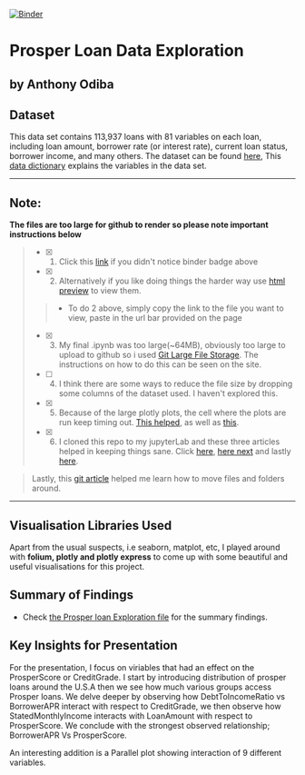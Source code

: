 [![Binder](https://mybinder.org/badge_logo.svg)](https://mybinder.org/v2/gh/tonyodiba/Prosper_Loans_data_exploration.git/master)

# Prosper Loan Data Exploration
## by Anthony Odiba


## Dataset

This data set contains 113,937 loans with 81 variables on each loan, including loan amount, borrower rate (or interest rate), current loan status, borrower income, and many others. The dataset can be found [here](https://www.google.com/url?q=https://s3.amazonaws.com/udacity-hosted-downloads/ud651/prosperLoanData.csv&sa=D&ust=1554484977406000), This [data dictionary](https://www.google.com/url?q=https://docs.google.com/spreadsheet/ccc?key%3D0AllIqIyvWZdadDd5NTlqZ1pBMHlsUjdrOTZHaVBuSlE%26usp%3Dsharing&sa=D&ust=1554484977407000) explains the variables in the data set.
***
## Note: 
**The files are too large for github to render so please note important instructions below**
> - [x] 1. Click this [link](https://mybinder.org/v2/gh/tonyodiba/Prosper_Loans_data_exploration.git/master) if you didn't notice binder badge above
> - [x] 2. Alternatively if you like doing things the harder way use [html preview](https://htmlpreview.github.io/) to view them.
   > > * To do 2 above, simply copy the link to the file you want to view, paste in the url bar provided on the page
> - [x] 3. My final .ipynb was too large(~64MB), obviously too large to upload to github so i used [Git Large File Storage](https://git-lfs.github.com/). The instructions on how to do this can be seen on the site.
> - [ ] 4. I think there are some ways to reduce the file size by dropping some columns of the dataset used. I haven't explored this.
> - [x] 5. Because of the large plotly plots, the cell where the plots are run keep timing out. [This helped](https://github.com/jupyter/notebook/issues/2287), as well as [this](https://stackoverflow.com/questions/43288550/iopub-data-rate-exceeded-in-jupyter-notebook-when-viewing-image).
> - [x] 6. I cloned this repo to my jupyterLab and these three articles helped in keeping things sane. Click [here](https://stackoverflow.com/questions/3876977/update-git-branches-from-master/28505516), [here next](https://remarkablemark.org/blog/2017/06/02/git-update-branch/) and lastly [here](https://www.neonscience.org/git-setup-remote).

> Lastly, this [git article](https://help.github.com/en/articles/moving-a-file-to-a-new-location-using-the-command-line) helped me learn how to move files and folders around.
***
## Visualisation Libraries Used
Apart from the usual suspects, i.e seaborn, matplot, etc, I played around with **folium, plotly and plotly express** to come up with some beautiful and useful visualisations for this project.

## Summary of Findings

* Check [the Prosper loan Exploration file](https://github.com/tonyodiba/Prosper_Loans_data_exploration/blob/master/ProsperLoan_exploration_readme.md) for the summary findings.

## Key Insights for Presentation

For the presentation, I focus on viriables that had an effect on the ProsperScore or CreditGrade.  I start by introducing distribution of prosper loans around the U.S.A then we see how much various groups access Prosper loans. We delve deeper by observing how DebtToIncomeRatio vs BorrowerAPR interact with respect to CreditGrade, we then observe how StatedMonthlyIncome interacts with LoanAmount with respect to ProsperScore. We conclude with the strongest observed relationship; BorrowerAPR Vs ProsperScore. 

An interesting addition is a Parallel plot showing interaction of 9 different variables.

